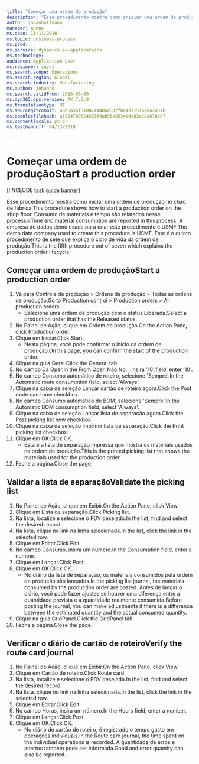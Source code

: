 ```yaml
---
title: "Começar uma ordem de produção"
description: "Esse procedimento mostra como iniciar uma ordem de produção no chão de fábrica."
author: johanhoffmann
manager: AnnBe
ms.date: 11/11/2016
ms.topic: business-process
ms.prod: 
ms.service: dynamics-ax-applications
ms.technology: 
audience: Application User
ms.reviewer: yuyus
ms.search.scope: Operations
ms.search.region: Global
ms.search.industry: Manufacturing
ms.author: johanho
ms.search.validFrom: 2016-06-30
ms.dyn365.ops.version: AX 7.0.0
ms.translationtype: HT
ms.sourcegitcommit: a8b5a5af5108744406a3d2fb84d7151baea2481b
ms.openlocfilehash: a19647b0524333fdab96a9534bdc03ce8a07b30f
ms.contentlocale: pt-br
ms.lasthandoff: 04/13/2018

---
```

# <a name="start-a-production-order"></a><span data-ttu-id="9c8f5-103">Começar uma ordem de produção</span><span class="sxs-lookup"><span data-stu-id="9c8f5-103">Start a production order</span></span>

[!INCLUDE [task guide banner](../../includes/task-guide-banner.md)]

<span data-ttu-id="9c8f5-104">Esse procedimento mostra como iniciar uma ordem de produção no chão de fábrica.</span><span class="sxs-lookup"><span data-stu-id="9c8f5-104">This procedure shows how to start a production order on the shop floor.</span></span> <span data-ttu-id="9c8f5-105">Consumo de materiais e tempo são relatados nesse processo.</span><span class="sxs-lookup"><span data-stu-id="9c8f5-105">Time and material consumption are reported in this process.</span></span> <span data-ttu-id="9c8f5-106">A empresa de dados demo usada para criar este procedimento é USMF.</span><span class="sxs-lookup"><span data-stu-id="9c8f5-106">The demo data company used to create this procedure is USMF.</span></span> <span data-ttu-id="9c8f5-107">Este é o quinto procedimento de sete que explica o ciclo de vida da ordem de produção.</span><span class="sxs-lookup"><span data-stu-id="9c8f5-107">This is the fifth procedure out of seven which explains the production order lifecycle.</span></span>


## <a name="start-a-production-order"></a><span data-ttu-id="9c8f5-108">Começar uma ordem de produção</span><span class="sxs-lookup"><span data-stu-id="9c8f5-108">Start a production order</span></span>
1. <span data-ttu-id="9c8f5-109">Vá para Controle de produção > Ordens de produção > Todas as ordens de produção.</span><span class="sxs-lookup"><span data-stu-id="9c8f5-109">Go to Production control > Production orders > All production orders.</span></span>
    * <span data-ttu-id="9c8f5-110">Selecione uma ordem de produção com o status Liberada.</span><span class="sxs-lookup"><span data-stu-id="9c8f5-110">Select a production order that has the Released status.</span></span>  
2. <span data-ttu-id="9c8f5-111">No Painel de Ação, clique em Ordem de produção.</span><span class="sxs-lookup"><span data-stu-id="9c8f5-111">On the Action Pane, click Production order.</span></span>
3. <span data-ttu-id="9c8f5-112">Clique em Iniciar.</span><span class="sxs-lookup"><span data-stu-id="9c8f5-112">Click Start.</span></span>
    * <span data-ttu-id="9c8f5-113">Nesta página, você pode confirmar o início da ordem de produção.</span><span class="sxs-lookup"><span data-stu-id="9c8f5-113">On this page, you can confirm the start of the production order.</span></span>  
4. <span data-ttu-id="9c8f5-114">Clique na guia Geral.</span><span class="sxs-lookup"><span data-stu-id="9c8f5-114">Click the General tab.</span></span>
5. <span data-ttu-id="9c8f5-115">No campo Da Oper.</span><span class="sxs-lookup"><span data-stu-id="9c8f5-115">In the From Oper.</span></span> <span data-ttu-id="9c8f5-116">Não.</span><span class="sxs-lookup"><span data-stu-id="9c8f5-116">No.</span></span> <span data-ttu-id="9c8f5-117">, insira '10'.</span><span class="sxs-lookup"><span data-stu-id="9c8f5-117">field, enter '10'.</span></span>
6. <span data-ttu-id="9c8f5-118">No campo Consumo automático de roteiro, selecione 'Sempre'.</span><span class="sxs-lookup"><span data-stu-id="9c8f5-118">In the Automatic route consumption field, select 'Always'.</span></span>
7. <span data-ttu-id="9c8f5-119">Clique na caixa de seleção Lançar cartão de roteiro agora.</span><span class="sxs-lookup"><span data-stu-id="9c8f5-119">Click the Post route card now checkbox.</span></span>
8. <span data-ttu-id="9c8f5-120">No campo Consumo automático de BOM, selecione 'Sempre'.</span><span class="sxs-lookup"><span data-stu-id="9c8f5-120">In the Automatic BOM consumption field, select 'Always'.</span></span>
9. <span data-ttu-id="9c8f5-121">Clique na caixa de seleção Lançar lista de separação agora.</span><span class="sxs-lookup"><span data-stu-id="9c8f5-121">Click the Post picking list now checkbox.</span></span>
10. <span data-ttu-id="9c8f5-122">Clique na caixa de seleção Imprimir lista de separação.</span><span class="sxs-lookup"><span data-stu-id="9c8f5-122">Click the Print picking list checkbox.</span></span>
11. <span data-ttu-id="9c8f5-123">Clique em OK.</span><span class="sxs-lookup"><span data-stu-id="9c8f5-123">Click OK.</span></span>
    * <span data-ttu-id="9c8f5-124">Esta é a lista de separação impressa que mostra os materiais usados na ordem de produção.</span><span class="sxs-lookup"><span data-stu-id="9c8f5-124">This is the printed picking list that shows the materials used for the production order.</span></span>  
12. <span data-ttu-id="9c8f5-125">Feche a página.</span><span class="sxs-lookup"><span data-stu-id="9c8f5-125">Close the page.</span></span>

## <a name="validate-the-picking-list"></a><span data-ttu-id="9c8f5-126">Validar a lista de separação</span><span class="sxs-lookup"><span data-stu-id="9c8f5-126">Validate the picking list</span></span>
1. <span data-ttu-id="9c8f5-127">No Painel de Ação, clique em Exibir.</span><span class="sxs-lookup"><span data-stu-id="9c8f5-127">On the Action Pane, click View.</span></span>
2. <span data-ttu-id="9c8f5-128">Clique em Lista de separação.</span><span class="sxs-lookup"><span data-stu-id="9c8f5-128">Click Picking list.</span></span>
3. <span data-ttu-id="9c8f5-129">Na lista, localize e selecione o PDV desejado.</span><span class="sxs-lookup"><span data-stu-id="9c8f5-129">In the list, find and select the desired record.</span></span>
4. <span data-ttu-id="9c8f5-130">Na lista, clique no link na linha selecionada.</span><span class="sxs-lookup"><span data-stu-id="9c8f5-130">In the list, click the link in the selected row.</span></span>
5. <span data-ttu-id="9c8f5-131">Clique em Editar.</span><span class="sxs-lookup"><span data-stu-id="9c8f5-131">Click Edit.</span></span>
6. <span data-ttu-id="9c8f5-132">No campo Consumo, insira um número.</span><span class="sxs-lookup"><span data-stu-id="9c8f5-132">In the Consumption field, enter a number.</span></span>
7. <span data-ttu-id="9c8f5-133">Clique em Lançar.</span><span class="sxs-lookup"><span data-stu-id="9c8f5-133">Click Post.</span></span>
8. <span data-ttu-id="9c8f5-134">Clique em OK.</span><span class="sxs-lookup"><span data-stu-id="9c8f5-134">Click OK.</span></span>
    * <span data-ttu-id="9c8f5-135">No diário da lista de separação, os materiais consumidos pela ordem de produção são lançados.</span><span class="sxs-lookup"><span data-stu-id="9c8f5-135">In the picking list journal, the materials consumed by the production order are posted.</span></span> <span data-ttu-id="9c8f5-136">Antes de lançar o diário, você pode fazer ajustes se houver uma diferença entre a quantidade prevista e a quantidade realmente consumida.</span><span class="sxs-lookup"><span data-stu-id="9c8f5-136">Before posting the journal, you can make adjustments if there is a difference between the estimated quantity and the actual consumed quantity.</span></span>  
9. <span data-ttu-id="9c8f5-137">Clique na guia GridPanel.</span><span class="sxs-lookup"><span data-stu-id="9c8f5-137">Click the GridPanel tab.</span></span>
10. <span data-ttu-id="9c8f5-138">Feche a página.</span><span class="sxs-lookup"><span data-stu-id="9c8f5-138">Close the page.</span></span>

## <a name="verify-the-route-card-journal"></a><span data-ttu-id="9c8f5-139">Verificar o diário de cartão de roteiro</span><span class="sxs-lookup"><span data-stu-id="9c8f5-139">Verify the route card journal</span></span>
1. <span data-ttu-id="9c8f5-140">No Painel de Ação, clique em Exibir.</span><span class="sxs-lookup"><span data-stu-id="9c8f5-140">On the Action Pane, click View.</span></span>
2. <span data-ttu-id="9c8f5-141">Clique em Cartão de roteiro.</span><span class="sxs-lookup"><span data-stu-id="9c8f5-141">Click Route card.</span></span>
3. <span data-ttu-id="9c8f5-142">Na lista, localize e selecione o PDV desejado.</span><span class="sxs-lookup"><span data-stu-id="9c8f5-142">In the list, find and select the desired record.</span></span>
4. <span data-ttu-id="9c8f5-143">Na lista, clique no link na linha selecionada.</span><span class="sxs-lookup"><span data-stu-id="9c8f5-143">In the list, click the link in the selected row.</span></span>
5. <span data-ttu-id="9c8f5-144">Clique em Editar.</span><span class="sxs-lookup"><span data-stu-id="9c8f5-144">Click Edit.</span></span>
6. <span data-ttu-id="9c8f5-145">No campo Horas, insira um número.</span><span class="sxs-lookup"><span data-stu-id="9c8f5-145">In the Hours field, enter a number.</span></span>
7. <span data-ttu-id="9c8f5-146">Clique em Lançar.</span><span class="sxs-lookup"><span data-stu-id="9c8f5-146">Click Post.</span></span>
8. <span data-ttu-id="9c8f5-147">Clique em OK.</span><span class="sxs-lookup"><span data-stu-id="9c8f5-147">Click OK.</span></span>
    * <span data-ttu-id="9c8f5-148">No diário de cartão de roteiro, é registrado o tempo gasto em operações individuais.</span><span class="sxs-lookup"><span data-stu-id="9c8f5-148">In the Route card journal, the time spent on the individual operations is recorded.</span></span> <span data-ttu-id="9c8f5-149">A quantidade de erros e acertos também pode ser informada.</span><span class="sxs-lookup"><span data-stu-id="9c8f5-149">Good and error quantity can also be reported.</span></span>  

